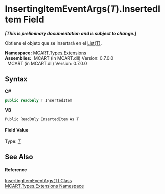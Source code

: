 # InsertingItemEventArgs(*T*).InsertedItem Field
 _**\[This is preliminary documentation and is subject to change.\]**_

Obtiene el objeto que se insertará en el <a href="e472f890-0d94-e75b-9f29-f49cc04a830f">List(T)</a>.

**Namespace:**&nbsp;<a href="a8e71047-44e0-7000-43f0-67a6f5b9758c">MCART.Types.Extensions</a><br />**Assemblies:**&nbsp;&nbsp;MCART (in MCART.dll) Version: 0.7.0.0<br />&nbsp;&nbsp;MCART (in MCART.dll) Version: 0.7.0.0<br />

## Syntax

**C#**<br />
``` C#
public readonly T InsertedItem
```

**VB**<br />
``` VB
Public ReadOnly InsertedItem As T
```


#### Field Value
Type: <a href="7889f617-4c28-a73e-d50a-c2f6f7fefb9f">*T*</a>

## See Also


#### Reference
<a href="7889f617-4c28-a73e-d50a-c2f6f7fefb9f">InsertingItemEventArgs(T) Class</a><br /><a href="a8e71047-44e0-7000-43f0-67a6f5b9758c">MCART.Types.Extensions Namespace</a><br />